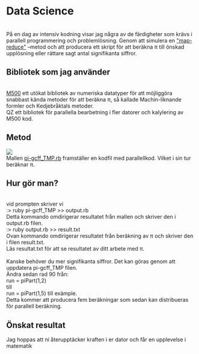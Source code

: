 <h1>Data Science</h1><br>
På en dag av intensiv kodning visar jag några av de färdigheter som krävs i parallell programmering och problemlösning. Genom att simulera en <a href="https://sv.wikipedia.org/wiki/Big_data">"map-reduce"</a> –metod och att producera ett skript för att beräkna π till önskad upplösning eller rättare sagt antal signifikanta siffror.<br>
<h2>Bibliotek som jag använder</h2><br>
<a href="https://rubygems.org/gems/M500">M500</a> ett utökat bibliotek av numeriska datatyper för att möjliggöra snabbast kända metoder för att beräkna π, så kallade Machin-liknande formler och Kedjebråktals metoder.<br>
QZ ett bibliotek för parallella bearbetning i fler datorer och kalylering av M500 kod.<br>
<h2>Metod</h2>
<img src="https://cloud.githubusercontent.com/assets/1481275/11183599/fdb3b184-8c72-11e5-890a-065ebc5496d9.png "><br>
Mallen <a href="https://github.com/maingra/PI---a-generalised-continued-fraction-factory">pi-gcff_TMP.rb</a> framställer en kodfil med parallellkod. Vilket i sin tur beräknar π.<br>
<h2>Hur gör man?</h2><br>
vid prompten skriver vi<br>
:> ruby pi-gcff_TMP >> output.rb<br>
Detta kommando omdirigerar resultatet från mallen och skriver den i output.rb filen.<br>
:> ruby output.rb >> result.txt<br>
Ovan kommando omdirigerar resultatet från beräkning av π och skriver den i filen result.txt.<br>
Läs resultat.txt för att se resultatet av ditt arbete med π.<br><br>
Kanske behöver du mer signifikanta siffror. Det kan göras genom att uppdatera pi-gcff_TMP filen.<br>
Ändra sedan rad 90 från: <br>
run = piPart(1,2)<br>
till<br>
run = piPart(1,5) till exämple.<br>
Detta kommer att producera fem beräkningar som sedan kan distribueras för parallell beräkning.<br>
<h2>Önskat resultat</h1><b2>
Jag hoppas att ni återupptäcker kraften i er dator och får en upplevelse i matematik<br>



